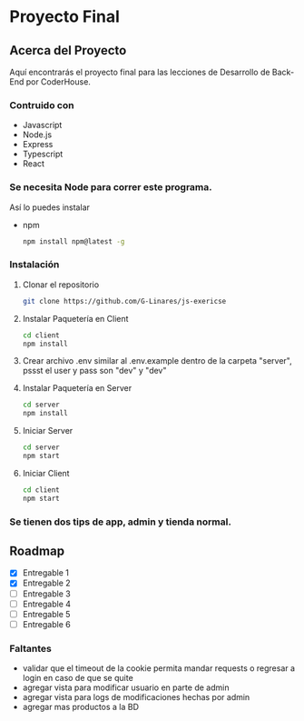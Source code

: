 # Proyecto Final

## Acerca del Proyecto

Aquí encontrarás el proyecto final para las lecciones de Desarrollo de Back-End por CoderHouse.

### Contruido con

- Javascript
- Node.js
- Express
- Typescript
- React

### Se necesita Node para correr este programa.

Así lo puedes instalar

- npm
  ```sh
  npm install npm@latest -g
  ```

### Instalación

1. Clonar el repositorio
   ```sh
   git clone https://github.com/G-Linares/js-exericse
   ```
2. Instalar Paquetería en Client
   ```sh
   cd client
   npm install
   ```
3. Crear archivo .env similar al .env.example dentro de la carpeta "server", pssst el user y pass son "dev" y "dev"
4. Instalar Paquetería en Server
   ```sh
   cd server
   npm install
   ```
5. Iniciar Server

   ```sh
   cd server
   npm start
   ```

6. Iniciar Client
   ```sh
   cd client
   npm start
   ```

### Se tienen dos tips de app, admin y tienda normal.

## Roadmap

- [x] Entregable 1
- [x] Entregable 2
- [ ] Entregable 3
- [ ] Entregable 4
- [ ] Entregable 5
- [ ] Entregable 6

### Faltantes

- validar que el timeout de la cookie permita mandar requests o regresar a login en caso de que se quite
- agregar vista para modificar usuario en parte de admin
- agregar vista para logs de modificaciones hechas por admin
- agregar mas productos a la BD
